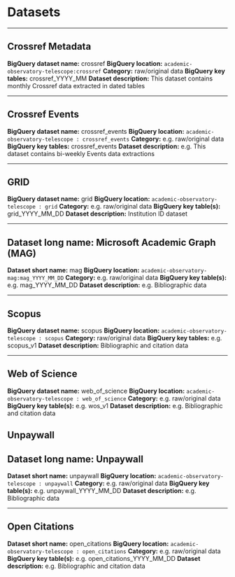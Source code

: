 # Datasets

---
## Crossref Metadata
**BigQuery dataset name:** crossref
**BigQuery location:** `academic-observatory-telescope:crossref`
**Category:** raw/original data
**BigQuery key tables:** crossref_YYYY_MM
**Dataset description:** This dataset contains monthly Crossref data extracted in dated tables

---
## Crossref Events
**BigQuery dataset name:** crossref_events
**BigQuery location:** `academic-observatory-telescope : crossref_events`
**Category:** e.g. raw/original data
**BigQuery key tables:** crossref_events
**Dataset description:** e.g. This dataset contains bi-weekly Events data extractions 

---
## GRID
**BigQuery dataset name:** grid
**BigQuery location:** `academic-observatory-telescope : grid`
**Category:** e.g. raw/original data
**BigQuery key table(s):** grid_YYYY_MM_DD
**Dataset description:** Institution ID dataset

---
## Dataset long name: Microsoft Academic Graph (MAG)
**Dataset short name:** mag
**BigQuery location:** `academic-observatory-mag:mag_YYYY_MM_DD`
**Category:** e.g. raw/original data
**BigQuery key table(s):** e.g. mag_YYYY_MM_DD
**Dataset description:** e.g. Bibliographic data

---
## Scopus
**BigQuery dataset name:** scopus
**BigQuery location:** `academic-observatory-telescope : scopus`
**Category:** raw/original data
**BigQuery key tables:** e.g. scopus_v1
**Dataset description:** Bibliographic and citation data

---
## Web of Science
**BigQuery dataset name:** web_of_science
**BigQuery location:** `academic-observatory-telescope : web_of_science`
**Category:** e.g. raw/original data
**BigQuery key table(s):** e.g. wos_v1
**Dataset description:** e.g. Bibliographic and citation data


## Unpaywall
## Dataset long name: Unpaywall
**Dataset short name:** unpaywall
**BigQuery location:** `academic-observatory-telescope : unpaywall`
**Category:** e.g. raw/original data
**BigQuery key table(s):** e.g. unpaywall_YYYY_MM_DD
**Dataset description:** e.g. Bibliographic data

---
## Open Citations
**Dataset short name:** open_citations
**BigQuery location:** `academic-observatory-telescope : open_citations`
**Category:** e.g. raw/original data
**BigQuery key table(s):** e.g. open_citations_YYYY_MM_DD
**Dataset description:** e.g. Bibliographic and citation data






